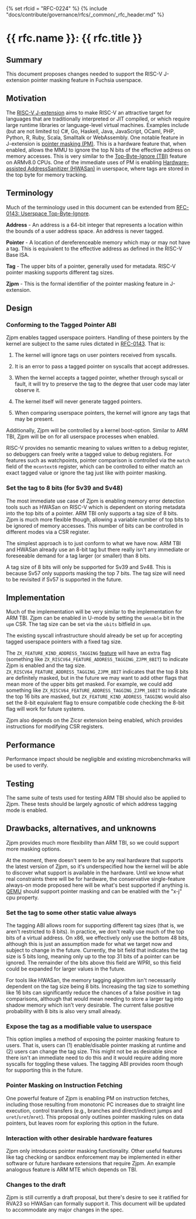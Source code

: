 <!-- mdformat off(templates not supported) -->
{% set rfcid = "RFC-0224" %}
{% include "docs/contribute/governance/rfcs/_common/_rfc_header.md" %}
# {{ rfc.name }}: {{ rfc.title }}
<!-- SET the `rfcid` VAR ABOVE. DO NOT EDIT ANYTHING ELSE ABOVE THIS LINE. -->

<!-- mdformat on -->

## Summary

This document proposes changes needed to support the RISC-V J-extension pointer
masking feature in Fuchsia userspace.

## Motivation

The [RISC-V J-extension][jext] aims to make RISC-V an attractive target for
languages that are traditionally interpreted or JIT compiled, or which require
large runtime libraries or language-level virtual machines. Examples include
(but are not limited to) C#, Go, Haskell, Java, JavaScript, OCaml, PHP, Python,
R, Ruby, Scala, Smalltalk or WebAssembly. One notable feature in J-extension is
[pointer masking (PM)][pm]. This is a hardware feature that, when enabled,
allows the MMU to ignore the top N bits of the effective address on memory
accesses. This is very similar to the [Top-Byte-Ignore (TBI)][tbi] feature on
ARMv8.0 CPUs. One of the immediate uses of PM is enabling [Hardware-assisted
AddressSanitizer (HWASan)][hwasan] in userspace, where tags are stored in the
top byte for memory tracking.

## Terminology

Much of the terminology used in this document can be extended from [RFC-0143:
Userspace Top-Byte-Ignore][rfc143].

__Address__ - An address is a 64-bit integer that represents a location within
the bounds of a user address space. An address is never tagged.

__Pointer__ - A location of dereferenceable memory which may or may not have a
tag. This is equivalent to the effective address as defined in the RISC-V Base
ISA.

__Tag__ - The upper bits of a pointer, generally used for metadata. RISC-V
pointer masking supports different tag sizes.

__Zjpm__ - This is the formal identifier of the pointer masking feature in
J-extension.

## Design

### Conforming to the Tagged Pointer ABI

Zjpm enables tagged userspace pointers. Handling of these pointers by the
kernel are subject to the same rules dictated in [RFC-0143][rfc143]. That is:

1. The kernel will ignore tags on user pointers received from syscalls.

2. It is an error to pass a tagged pointer on syscalls that accept addresses.

3. When the kernel accepts a tagged pointer, whether through syscall or fault,
   it will try to preserve the tag to the degree that user code may later
   observe it.

4. The kernel itself will never generate tagged pointers.

5. When comparing userspace pointers, the kernel will ignore any tags that may
   be present.

Additionally, Zjpm will be controlled by a kernel boot-option. Similar to ARM
TBI, Zjpm will be on for all userspace processes when enabled.

RISC-V provides no semantic meaning to values written to a debug register, so
debuggers can freely write a tagged value to debug registers. For features such
as watchpoints, pointer comparison is controlled via the `match` field of the
`mcontext6` register, which can be controlled to either match an exact tagged
value or ignore the tag just like with pointer masking.

### Set the tag to 8 bits (for Sv39 and Sv48)

The most immediate use case of Zjpm is enabling memory error detection tools
such as HWASan on RISC-V which is dependent on storing metadata into the top
bits of a pointer. ARM TBI only supports a tag size of 8 bits. Zjpm is much
more flexible though, allowing a variable number of top bits to be ignored of
memory accesses. This number of bits can be controlled in different modes via a
CSR register.

The simplest approach is to just conform to what we have now. ARM TBI and
HWASan already use an 8-bit tag but there really isn't any immediate or
foreseeable demand for a tag larger (or smaller) than 8 bits.

A tag size of 8 bits will only be supported for Sv39 and Sv48. This is because
Sv57 only supports masking the top 7 bits. The tag size will need to be
revisited if Sv57 is supported in the future.

## Implementation

Much of the implementation will be very similar to the implementation for ARM
TBI. Zjpm can be enabled in U-mode by setting the `uenable` bit in the `upm`
CSR. The tag size can be set via the `ubits` bitfield in `upm`.

The existing syscall infrastructure should already be set up for accepting
tagged userspace pointers with a fixed tag size.

The `ZX_FEATURE_KIND_ADDRESS_TAGGING` [feature][features] will have an extra
flag (something like `ZX_RISCV64_FEATURE_ADDRESS_TAGGING_ZJPM_8BIT`) to
indicate Zjpm is enabled and the tag size.
`ZX_RISCV64_FEATURE_ADDRESS_TAGGING_ZJPM_8BIT` indicates that the top 8 bits
are definitely masked, but in the future we may want to add other flags that
mean more of the upper bits get masked. For example, we could add something
like `ZX_RISCV64_FEATURE_ADDRESS_TAGGING_ZJPM_16BIT` to indicate the top 16
bits are masked, but `ZX_FEATURE_KIND_ADDRESS_TAGGING` would also set the 8-bit
equivalent flag to ensure compatible code checking the 8-bit flag will work for
future systems.

Zjpm also depends on the Zicsr extension being enabled, which provides
instructions for modifying CSR registers.

## Performance

Performance impact should be negligible and existing microbenchmarks will be
used to verify.

## Testing

The same suite of tests used for testing ARM TBI should also be applied to
Zjpm. These tests should be largely agnostic of which address tagging mode is
enabled.

## Drawbacks, alternatives, and unknowns

Zjpm provides much more flexibility than ARM TBI, so we could support more
masking options.

At the moment, there doesn't seem to be any real hardware that supports the
latest version of Zjpm, so it's underspecified how the kernel will be able to
discover what support is available in the hardware. Until we know what real
constraints there will be for hardware, the conservative single-feature
always-on mode proposed here will be what's best supported if anything is.
[QEMU][qemu] should support pointer masking and can be enabled with the
"x-j" cpu property.

### Set the tag to some other static value always

The tagging ABI allows room for supporting different tag sizes (that is, we
aren't restricted to 8 bits). In practice, we don't really use much of the
top bits of a virtual address. On x86, we effectively only use the bottom 48
bits, although this is just an assumption made for what we target now and
subject to change in the future. Currently, the bit field that indicates the
tag size is 5 bits long, meaning only up to the top 31 bits of a pointer can be
ignored. The remainder of the bits above this field are WPRI, so this field
could be expanded for larger values in the future.

For tools like HWASan, the memory tagging algorithm isn't necessarily
dependent on the tag size being 8 bits. Increasing the tag size to something
like 16 bits can significantly reduce the chances of a false positive in tag
comparisons, although that would mean needing to store a larger tag into shadow
memory which isn't very desirable. The current false positive probability with
8 bits is also very small already.

### Expose the tag as a modifiable value to userspace

This option implies a method of exposing the pointer masking feature to users.
That is, users can (1) enable/disable pointer masking at runtime and (2) users
can change the tag size. This might not be as desirable since there isn't an
immediate need to do this and it would require adding more syscalls for toggling
these values. The tagging ABI provides room though for supporting this in the
future.

### Pointer Masking on Instruction Fetching

One powerful feature of Zjpm is enabling PM on instruction fetches, including
those resulting from monotonic PC increases due to straight line execution,
control transfers (e.g., branches and direct/indirect jumps and
`uret`/`sret`/`mret`). This proposal only outlines pointer masking rules on
data pointers, but leaves room for exploring this option in the future.

### Interaction with other desirable hardware features

Zjpm only introduces pointer masking functionality. Other useful features like
tag checking or sandbox enforcement may be implemented in either software or
future hardware extensions that require Zjpm. An example analogous feature is
ARM MTE which depends on TBI.

### Changes to the draft

Zjpm is still currently a draft proposal, but there's desire to see it ratified
for RVA23 so HWASan can formally support it. This document will be updated to
accommodate any major changes in the spec.

[jext]: https://github.com/riscv/riscv-j-extension
[pm]: https://github.com/riscv/riscv-j-extension/blob/master/zjpm-spec.pdf
[tbi]: https://developer.arm.com/documentation/den0024/a/ch12s05s01
[hwasan]: https://clang.llvm.org/docs/HardwareAssistedAddressSanitizerDesign.html
[rfc143]: /docs/contribute/governance/rfcs/0143_userspace_top_byte_ignore.md
[features]: /docs/reference/syscalls/system_get_features.md
[qemu]: https://lists.gnu.org/archive/html/qemu-riscv/2021-10/msg00682.html
